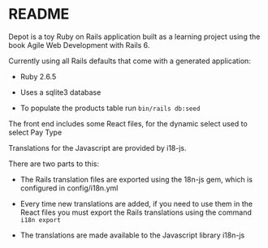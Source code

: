 # README

Depot is a toy Ruby on Rails application built as a learning project using the book
Agile Web Development with Rails 6.

Currently using all Rails defaults that come with a generated application:

* Ruby 2.6.5

* Uses a sqlite3 database

* To populate the products table run `bin/rails db:seed`

The front end includes some React files, for the dynamic select used to select Pay Type

Translations for the Javascript are provided by i18-js.

There are two parts to this:
* The Rails translation files are exported using the 18n-js gem, which is configured in config/i18n.yml

* Every time new translations are added, if you need to use them in the React files you must export the Rails translations using the command `i18n export`

* The translations are made available to the Javascript library i18n-js
